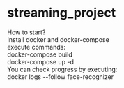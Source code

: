 # streaming_project
How to start?  
Install docker and docker-compose  
execute commands:  
	docker-compose build  
	docker-compose up -d  
You can check progress by executing:  
	docker logs --follow face-recognizer
